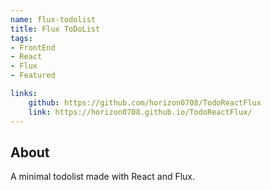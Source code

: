 ```yaml
---
name: flux-todolist
title: Flux ToDoList
tags: 
- FrontEnd
- React
- Flux
- Featured

links:
    github: https://github.com/horizon0708/TodoReactFlux
    link: https://horizon0708.github.io/TodoReactFlux/
---
```

## About
A minimal todolist made with React and Flux.